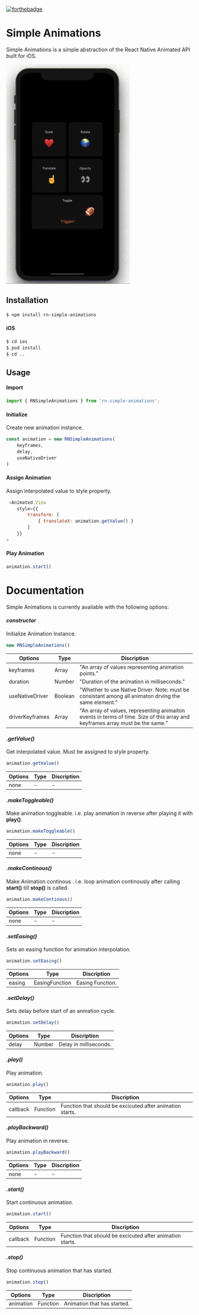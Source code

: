 [![forthebadge](https://forthebadge.com/images/badges/uses-js.svg)](https://forthebadge.com)

# Simple Animations
Simple Animations is a simple abstraction of the React Native Animated API built for iOS.

![Demo](https://github.com/FarazzShaikh/RN-SimpleAnimations/blob/master/assets/demo.gif)

## Installation
```sh
$ npm install rn-simple-animations
```
#### iOS
```sh
$ cd ios
$ pod install
$ cd ..
```
## Usage
#### Import
```js
import { RNSimpleAnimations } from 'rn-simple-animations';
```
#### Initialize
Create new animation instance.
```js
const animation = new RNSimpleAnimations(
    keyframes,
    delay,
    useNativeDriver
)
```
#### Assign Animation
Assign interpolated value to style property.
```js
 <Animated.View
    style={{
        transform: [
            { translateX: animation.getValue() }
        ]
    }}
>
```
#### Play Animation
```js
animation.start()
```
# Documentation
Simple Animations is currently available with the following options:
#### *constructor*
Initialize Animation Instance.
```js
new RNSimpleAnimations()
```
| Options | Type | Discription |
| ------ | ------ | ------ |
| keyframes | Array<Any> | "An array of values representing animation points." |
| duration | Number | "Duration of the animation in milliseconds." |
| useNativeDriver | Boolean | "Whether to use Native Driver. Note: must be consistant among all animaton drving the same element." |
| driverKeyframes | Array<Number> | "An array of values, representing animaiton events in terms of time. Size of this array and keyframes array must be the same." |

#### *.getValue()*
Get interpolated value. Must be assigned to style property.
```js
animation.getValue()
```
| Options | Type | Discription |
| ------ | ------ | ------ |
| none | - | - |

#### *.makeToggleable()*
Make animation toggleable. i.e. play animation in reverse after playing it with __play()__.
```js
animation.makeToggleable()
```
| Options | Type | Discription |
| ------ | ------ | ------ |
| none | - | - |

#### *.makeContinous()*
Make Animation continous . i.e. loop animation continously after calling __start()__ till __stop()__ is called.
```js
animation.makeContinous()
```
| Options | Type | Discription |
| ------ | ------ | ------ |
| none | - | - |

#### *.setEasing()*
Sets an easing function for animation interpolation.
```js
animation.setEasing()
```
| Options | Type | Discription |
| ------ | ------ | ------ |
| easing | EasingFunction | Easing Function. |

#### *.setDelay()*
Sets delay before start of an anmation cycle.
```js
animation.setDelay()
```
| Options | Type | Discription |
| ------ | ------ | ------ |
| delay | Number | Delay in milliseconds. |

#### *.play()*
Play animation.
```js
animation.play()
```
| Options | Type | Discription |
| ------ | ------ | ------ |
| callback | Function | Function that should be excicuted after animation starts. |

#### *.playBackward()*
Play animation in reverse.
```js
animation.playBackward()
```
| Options | Type | Discription |
| ------ | ------ | ------ |
| none | - | - |

#### *.start()*
Start continuous animation.
```js
animation.start()
```
| Options | Type | Discription |
| ------ | ------ | ------ |
| callback | Function | Function that should be excicuted after animation starts. |

#### *.stop()*
Stop continuous animation that has started.
```js
animation.stop()
```
| Options | Type | Discription |
| ------ | ------ | ------ |
| animation | Function | Animation that has started. |



